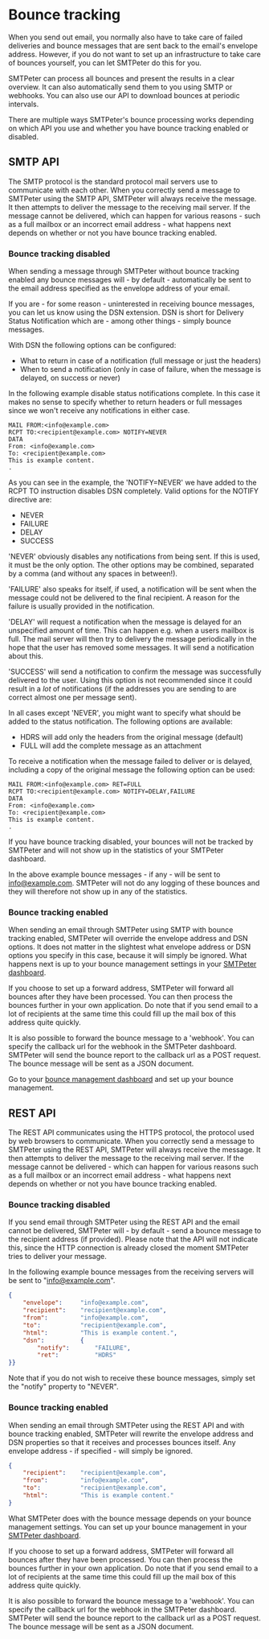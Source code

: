 # Bounce tracking

When you send out email, you normally also have to take care of failed deliveries
and bounce messages that are sent back to the email's envelope address. However,
if you do not want to set up an infrastructure to take care of bounces yourself,
you can let SMTPeter do this for you.

SMTPeter can process all bounces and present the results in a clear overview. It
can also automatically send them to you using SMTP or webhooks. You can also use
our API to download bounces at periodic intervals.

There are multiple ways SMTPeter's bounce processing works depending on which API
you use and whether you have bounce tracking enabled or disabled.


## SMTP API

The SMTP protocol is the standard protocol mail servers use to communicate with each
other. When you correctly send a message to SMTPeter using the SMTP API, SMTPeter will
always receive the message. It then attempts to deliver the message to the receiving
mail server. If the message cannot be delivered, which can happen for various reasons -
such as a full mailbox or an incorrect email address - what happens next depends on whether
or not you have bounce tracking enabled.

### Bounce tracking disabled

When sending a message through SMTPeter without bounce tracking enabled any bounce messages
will - by default - automatically be sent to the email address specified as the envelope
address of your email.

If you are - for some reason - uninterested in receiving bounce messages, you can let us
know using the DSN extension. DSN is short for Delivery Status Notification which are -
among other things - simply bounce messages.

With DSN the following options can be configured:

- What to return in case of a notification (full message or just the headers)
- When to send a notification (only in case of failure, when the message is delayed, on success or never)

In the following example disable status notifications complete. In this case it
makes no sense to specify whether to return headers or full messages since we
won't receive any notifications in either case.

```
MAIL FROM:<info@example.com>
RCPT TO:<recipient@example.com> NOTIFY=NEVER
DATA
From: <info@example.com>
To: <recipient@example.com>
This is example content.
.
```

As you can see in the example, the 'NOTIFY=NEVER' we have added to the RCPT TO instruction
disables DSN completely. Valid options for the NOTIFY directive are:

- NEVER
- FAILURE
- DELAY
- SUCCESS

'NEVER' obviously disables any notifications from being sent. If this is used, it must be the
only option. The other options may be combined, separated by a comma (and without any spaces
in between!).

'FAILURE' also speaks for itself, if used, a notification will be sent when the message could
not be delivered to the final recipient. A reason for the failure is usually provided in the
notification.

'DELAY' will request a notification when the message is delayed for an unspecified amount of
time. This can happen e.g. when a users mailbox is full. The mail server will then try to
delivery the message periodically in the hope that the user has removed some messages. It will
send a notification about this.

'SUCCESS' will send a notification to confirm the message was successfully delivered to the user.
Using this option is not recommended since it could result in a _lot_ of notifications (if the
addresses you are sending to are correct almost one per message sent).

In all cases except 'NEVER', you might want to specify what should be added to the status notification.
The following options are available:

- HDRS will add only the headers from the original message (default)
- FULL will add the complete message as an attachment

To receive a notification when the message failed to deliver or is delayed, including a copy of
the original message the following option can be used:


```
MAIL FROM:<info@example.com> RET=FULL
RCPT TO:<recipient@example.com> NOTIFY=DELAY,FAILURE
DATA
From: <info@example.com>
To: <recipient@example.com>
This is example content.
.
```

If you have bounce tracking disabled, your bounces will not be tracked by SMTPeter
and will not show up in the statistics of your SMTPeter dashboard.

In the above example bounce messages - if any - will be sent to info@example.com. SMTPeter
will not do any logging of these bounces and they will therefore not show up in any of the
statistics.

### Bounce tracking enabled

When sending an email through SMTPeter using SMTP with bounce tracking enabled, SMTPeter will
override the envelope address and DSN options. It does not matter in the slightest what envelope
address or DSN options you specify in this case, because it will simply be ignored. What happens
next is up to your bounce management settings in your [SMTPeter dashboard](copernica-docs:SMTPeter/dashboard/bounce-management).

If you choose to set up a forward address, SMTPeter will forward all bounces after they have been
processed. You can then process the bounces further in your own application. Do note that if you
send email to a lot of recipients at the same time this could fill up the mail box of this address
quite quickly.

It is also possible to forward the bounce message to a 'webhook'. You can specify the
callback url for the webhook in the SMTPeter dashboard. SMTPeter will send the bounce report to
the callback url as a POST request. The bounce message will be sent as a JSON document.
<!--
Example of a bounce message to callback url

-->

Go to your [bounce management dashboard](https://www.smtpeter.com//app/#/admin/bounce-management "Bounce Management Dasbhoard")
and set up your bounce management.


## REST API

The REST API communicates using the HTTPS protocol, the protocol used by web browsers to communicate.
When you correctly send a message to SMTPeter using the REST API, SMTPeter will
always receive the message. It then attempts to deliver the message to the receiving
mail server. If the message cannot be delivered - which can happen for various reasons
such as a full mailbox or an incorrect email address - what happens next depends on whether
or not you have bounce tracking enabled.

### Bounce tracking disabled

If you send email through SMTPeter using the REST API and the email cannot be delivered, SMTPeter will - by default -
send a bounce message to the recipient address (if provided). Please note that the API will not indicate this, since
the HTTP connection is already closed the moment SMTPeter tries to deliver your message.

In the following example bounce messages from the receiving servers will be sent to "info@example.com".

```json
{
    "envelope":     "info@example.com",
    "recipient":    "recipient@example.com",
    "from":         "info@example.com",
    "to":           "recipient@example.com",
    "html":         "This is example content.",
    "dsn":          {
        "notify":       "FAILURE",
        "ret":          "HDRS"
}}
```

Note that if you do not wish to receive these bounce messages, simply set the "notify" property to "NEVER".

### Bounce tracking enabled

When sending an email through SMTPeter using the REST API and with bounce tracking enabled, SMTPeter
will rewrite the envelope address and DSN properties so that it receives and processes bounces itself.
Any envelope address - if specified - will simply be ignored.

```json
{
    "recipient":    "recipient@example.com",
    "from":         "info@example.com",
    "to":           "recipient@example.com",
    "html":         "This is example content."
}
```

What SMTPeter does with the bounce message depends on your bounce management settings. You
can set up your bounce management in your [SMTPeter dashboard](copernica-docs:SMTPeter/dashboard/bounce-management).

If you choose to set up a forward address, SMTPeter will forward all bounces after they have been
processed. You can then process the bounces further in your own application. Do note that if you
send email to a lot of recipients at the same time this could fill up the mail box of this address
quite quickly.

It is also possible to forward the bounce message to a 'webhook'. You can specify the
callback url for the webhook in the SMTPeter dashboard. SMTPeter will send the bounce report to
the callback url as a POST request. The bounce message will be sent as a JSON document.
